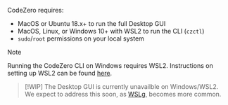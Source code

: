 <!-- markdownlint-disable MD041 MD028 -->

CodeZero requires:

- MacOS or Ubuntu 18.x+ to run the full Desktop GUI
- MacOS, Linux, or Windows 10+ with WSL2 to run the CLI (`czctl`)
- `sudo`/`root` permissions on your local system

> [!NOTE]
> Running the CodeZero CLI on Windows requires WSL2. Instructions on setting up WSL2 can be found [here](https://docs.microsoft.com/en-us/windows/wsl/install).

> [!WIP]
> The Desktop GUI is currently unavailble on Windows/WSL2. We expect to address this soon, as [WSLg](https://github.com/microsoft/wslg), becomes more common.

